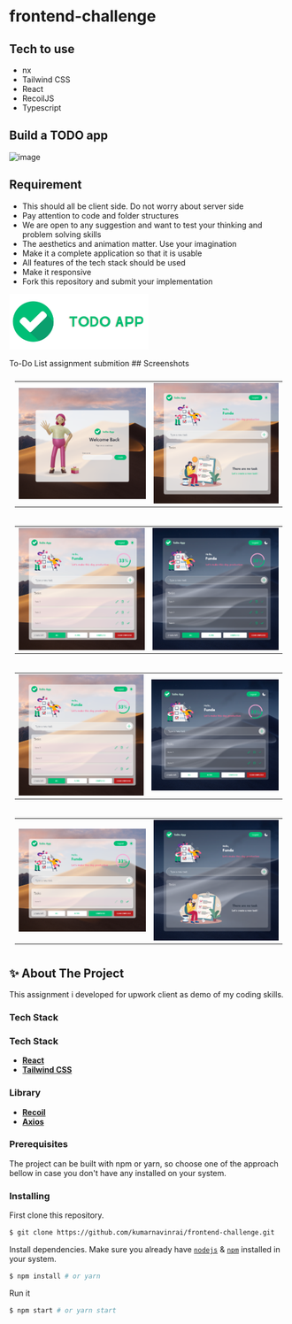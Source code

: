 # frontend-challenge

## Tech to use
- nx
- Tailwind CSS
- React
- RecoilJS
- Typescript

## Build a TODO app
![image](https://github.com/user-attachments/assets/120c1421-2cc9-41db-8a8b-908603835a8e)

## Requirement
- This should all be client side. Do not worry about server side
- Pay attention to code and folder structures
- We are open to any suggestion and want to test your thinking and problem solving skills
- The aesthetics and animation matter. Use your imagination
- Make it a complete application so that it is usable
- All features of the tech stack should be used
- Make it responsive
- Fork this repository and submit your implementation


<img src="./public/images/logo.png" width = 50% >

To-Do List assignment submition ## Screenshots
<table style="padding:10px">
  <tr> 
    <td><img src="./public/images/loginpage.png" width = 100%></td>
    <td><img src="./public/images/noTask.png" width = 100%></td>
  </tr>
</table>
<table style="padding:10px">
  <tr> 
    <td><img src="./public/images/tasklistLight.png" width = 100%></td>
    <td><img src="./public/images/tasklistDark.png" width = 100%></td>
  </tr>
</table>
<table style="padding:10px">
  <tr> 
    <td><img src="./public/images/edit.png" width = 100%></td>
    <td><img src="./public/images/active.png" width = 100%></td>
  </tr>
</table>
<table style="padding:10px">
  <tr> 
    <td><img src="./public/images/completed.png" width = 100%></td>
    <td><img src="./public/images/noCompleted.png" width = 100%></td>
  </tr>
</table>

## ✨ About The Project

This assignment i developed for upwork client as demo of my coding skills.

### Tech Stack

### Tech Stack

- [**React**](https://reactjs.org/)
- [**Tailwind CSS**](https://tailwindcss.com/)

### Library

- [**Recoil**](https://recoiljs.org/)
- [**Axios**](https://axios-http.com/)


### Prerequisites

The project can be built with npm or yarn, so choose one of the approach bellow in case you don't have any installed on your system.

### Installing

First clone this repository.
```bash
$ git clone https://github.com/kumarnavinrai/frontend-challenge.git
```

Install dependencies. Make sure you already have [`nodejs`](https://nodejs.org/en/) & [`npm`](https://www.npmjs.com/) installed in your system.
```bash
$ npm install # or yarn
```

Run it
```bash
$ npm start # or yarn start
```

